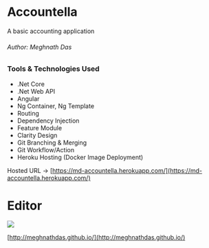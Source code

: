 # Accountella
A basic accounting application
###### Author: Meghnath Das

### Tools & Technologies Used
- .Net Core
- .Net Web API
- Angular
- Ng Container, Ng Template
- Routing
- Dependency Injection
- Feature Module
- Clarity Design
- Git Branching & Merging
- Git Workflow/Action
- Heroku Hosting (Docker Image Deployment)
<!-- - Azure Pipeline -->

Hosted URL -> [https://md-accountella.herokuapp.com/](https://md-accountella.herokuapp.com/)

<!-- Azure DevOps URL -> [https://dev.azure.com/MD-POC/Accountella](https://dev.azure.com/MD-POC/Accountella) -->
# Editor

![](https://meghnathdas.github.io/public/images/MD_Logo_138X138.png)

[http://meghnathdas.github.io/](http://meghnathdas.github.io/) 
